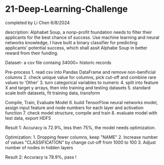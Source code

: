 # 21-Deep-Learning-Challenge

completed by Li Chen 6/8/2024

description:
Alphabet Soup, a nonp-profit foundation needs to filter their applicants for the best chance of success.  Use machine learning and neural networks knowledge, I have built a binary classifier for predicting applicants' potential success, which shall assit Alphabe Soup in better reward from their funding.

Dataset- a csv file containg 34000+ historic records

Pre-process
    1. read csv into Pandas DataFrame and remove non-benificial columns
    2. check unique value for columns, pick cut-off and combine rare values to 'Other'
    3. turn categorical variables to numeric
    4. split into feature X and target y arrays, then into training and testing datasets
    5. standard scale both datasets, fit training data, transform

Compile, Train, Evaluate Model
    6. build TensorFlow neural networks model, assign input feature and node numbers for each layer and activation function
    7. check model structure, compile and train
    8. evaluate model with test data, export HDF5

Result 1: Accuracy is 72.9%, less then 75%, the model needs optimization.

Optimization:
    1. Dropping fewer columns, keep "NAME"
    2. Increase number of values "CLASSIFICATION" by change cut-off from 1000 to 100
    3. Adjust number of nodes in hidden layers

Result 2: Accuracy is 78.9%, pass !
